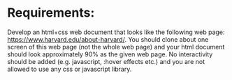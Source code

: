 # Requirements:

Develop an html+css web document that looks like the following web page: https://www.harvard.edu/about-harvard/. You should clone about one screen of this web page (not the whole web page) and your html document should look approximately 90% as the given web page. No interactivity should be added (e.g. javascript, :hover effects etc.) and you are not allowed to use any css or javascript library.
